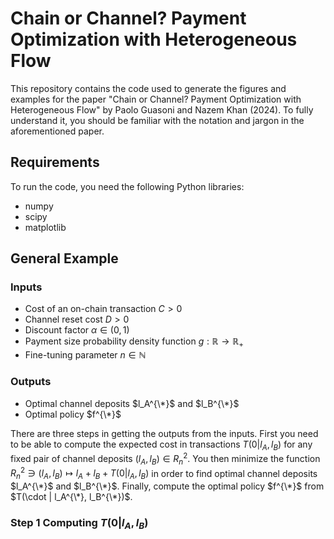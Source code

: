# Chain or Channel? Payment Optimization with Heterogeneous Flow

This repository contains the code used to generate the figures and examples for the paper "Chain or Channel? Payment Optimization with Heterogeneous Flow" by Paolo Guasoni and Nazem Khan (2024). To fully understand it, you should be familiar with the notation and jargon in the aforementioned paper. 

## Requirements

To run the code, you need the following Python libraries:

- numpy
- scipy
- matplotlib

## General Example

### Inputs

- Cost of an on-chain transaction $C > 0$
- Channel reset cost $D > 0$
- Discount factor $\alpha \in (0,1)$ 
- Payment size probability density function $g:\mathbb{R} \to \mathbb{R}_+$
- Fine-tuning parameter $n \in \mathbb{N}$

### Outputs 

- Optimal channel deposits $l_A^{\*}$ and $l_B^{\*}$
- Optimal policy $f^{\*}$

There are three steps in getting the outputs from the inputs. First you need to be able to compute the expected cost in transactions $T(0  |  l_A, l_B)$ for any fixed pair of channel deposits $(l_A, l_B) \in R_n^2$. You then minimize the function $R_n^2 \ni (l_A, l_B) \mapsto l_A + l_B + T(0  |  l_A, l_B)$ in order to find optimal channel deposits $l_A^{\*}$ and $l_B^{\*}$. Finally, compute the optimal policy $f^{\*}$ from  $T(\cdot  |  l_A^{\*}, l_B^{\*})$.

### Step 1 Computing $T(0 | l_A, l_B)$



















